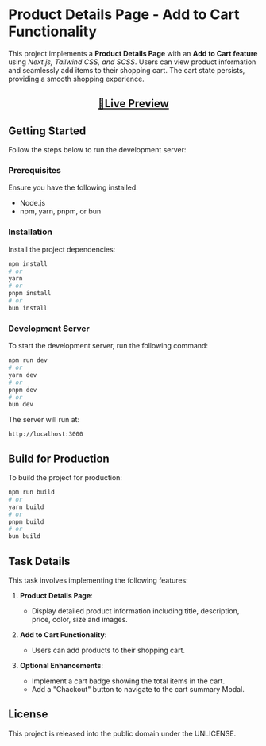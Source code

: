 # Product Details Page - Add to Cart Functionality

This project implements a **Product Details Page** with an **Add to Cart feature** using *Next.js, Tailwind CSS, and SCSS*. Users can view product information and seamlessly add items to their shopping cart. The cart state persists, providing a smooth shopping experience.

<h2 align=center>
   <a target="_blank" href="https://github.com/shsazib/product-details-with-next-js" rel="nofollow">👀Live Preview</a>
</h2>

## Getting Started

Follow the steps below to run the development server:

### Prerequisites
Ensure you have the following installed:
- Node.js
- npm, yarn, pnpm, or bun

### Installation
Install the project dependencies:

```bash
npm install
# or
yarn
# or
pnpm install
# or
bun install
```

### Development Server
To start the development server, run the following command:

```bash
npm run dev
# or
yarn dev
# or
pnpm dev
# or
bun dev
```

The server will run at:

```
http://localhost:3000
```

## Build for Production
To build the project for production:

```bash
npm run build
# or
yarn build
# or
pnpm build
# or
bun build
```

## Task Details
This task involves implementing the following features:

1. **Product Details Page**:
   - Display detailed product information including title, description, price, color, size and images.

2. **Add to Cart Functionality**:
   - Users can add products to their shopping cart.

3. **Optional Enhancements**:
   - Implement a cart badge showing the total items in the cart.
   - Add a "Chackout" button to navigate to the cart summary Modal.

## License

This project is released into the public domain under the UNLICENSE.

